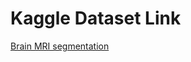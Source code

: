 # Kaggle Dataset Link
[Brain MRI segmentation](https://www.kaggle.com/datasets/mateuszbuda/lgg-mri-segmentation)